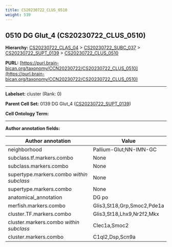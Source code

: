 ```yaml
---
title: CS20230722_CLUS_0510
weight: 510
---
```

## 0510 DG Glut_4 (CS20230722_CLUS_0510)
<b>Hierarchy: </b>
[CS20230722_CLAS_04](../CS20230722_CLAS_04) >
[CS20230722_SUBC_037](../CS20230722_SUBC_037) >
[CS20230722_SUPT_0139](../CS20230722_SUPT_0139) >
[CS20230722_CLUS_0510](../CS20230722_CLUS_0510)

**PURL:** [https://purl.brain-bican.org/taxonomy/CCN20230722/CS20230722_CLUS_0510](https://purl.brain-bican.org/taxonomy/CCN20230722/CS20230722_CLUS_0510)

---


**Labelset:** cluster (Rank: 0)

**Parent Cell Set:** 0139 DG Glut_4 ([CS20230722_SUPT_0139](../CS20230722_SUPT_0139))



**Cell Ontology Term:** 

[MARKER GENES.]: #


---

[TRANSFERRED ANNOTATIONS.]: #


[AUTHOR ANNOTATION FIELDS.]: #


**Author annotation fields:**

| Author annotation | Value |
|-------------------|-------|
|neighborhood|Pallium-Glut;NN-IMN-GC|
|subclass.tf.markers.combo|None|
|subclass.markers.combo|None|
|supertype.markers.combo _within subclass_|None|
|supertype.markers.combo|None|
|anatomical_annotation|DG po|
|merfish.markers.combo|Glis3,St18,Grp,Smoc2,Pde1a|
|cluster.TF.markers.combo|Glis3,St18,Lhx9,Nr2f2,Mkx|
|cluster.markers.combo _within subclass_|Clec1a,Smoc2|
|cluster.markers.combo|C1ql2,Dsp,Scn9a|
